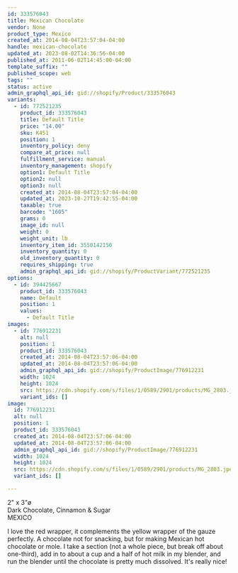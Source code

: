```yaml
---
id: 333576043
title: Mexican Chocolate
vendor: None
product_type: Mexico
created_at: 2014-08-04T23:57:04-04:00
handle: mexican-chocolate
updated_at: 2023-08-02T14:36:56-04:00
published_at: 2011-06-02T14:45:00-04:00
template_suffix: ""
published_scope: web
tags: ""
status: active
admin_graphql_api_id: gid://shopify/Product/333576043
variants:
  - id: 772521235
    product_id: 333576043
    title: Default Title
    price: "14.00"
    sku: K451
    position: 1
    inventory_policy: deny
    compare_at_price: null
    fulfillment_service: manual
    inventory_management: shopify
    option1: Default Title
    option2: null
    option3: null
    created_at: 2014-08-04T23:57:04-04:00
    updated_at: 2023-10-27T19:42:55-04:00
    taxable: true
    barcode: "1605"
    grams: 0
    image_id: null
    weight: 0
    weight_unit: lb
    inventory_item_id: 3550142150
    inventory_quantity: 0
    old_inventory_quantity: 0
    requires_shipping: true
    admin_graphql_api_id: gid://shopify/ProductVariant/772521235
options:
  - id: 394425667
    product_id: 333576043
    name: Default
    position: 1
    values:
      - Default Title
images:
  - id: 776912231
    alt: null
    position: 1
    product_id: 333576043
    created_at: 2014-08-04T23:57:06-04:00
    updated_at: 2014-08-04T23:57:06-04:00
    admin_graphql_api_id: gid://shopify/ProductImage/776912231
    width: 1024
    height: 1024
    src: https://cdn.shopify.com/s/files/1/0589/2901/products/MG_2803.jpeg?v=1407211026
    variant_ids: []
image:
  id: 776912231
  alt: null
  position: 1
  product_id: 333576043
  created_at: 2014-08-04T23:57:06-04:00
  updated_at: 2014-08-04T23:57:06-04:00
  admin_graphql_api_id: gid://shopify/ProductImage/776912231
  width: 1024
  height: 1024
  src: https://cdn.shopify.com/s/files/1/0589/2901/products/MG_2803.jpeg?v=1407211026
  variant_ids: []

---
```


2" x 3"ø  
Dark Chocolate, Cinnamon & Sugar  
MEXICO

I love the red wrapper, it complements the yellow wrapper of the gauze perfectly. A chocolate not for snacking, but for making Mexican hot chocolate or mole. I take a section (not a whole piece, but break off about one-third), add in to about a cup and a half of hot milk in my blender, and run the blender until the chocolate is pretty much dissolved. It's really nice!
